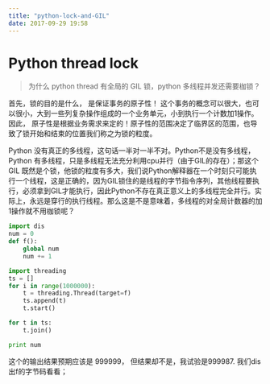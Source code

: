 ```yaml
---
title: "python-lock-and-GIL"
date: 2017-09-29 19:58
---
```


# Python thread lock
>为什么 python thread 有全局的 GIL 锁，python 多线程并发还需要枷锁？

首先，锁的目的是什么， 是保证事务的原子性！ 这个事务的概念可以很大，也可以很小，大到一些列复杂操作组成的一个业务单元，小到执行一个计数加1操作。 因此， 原子性是根据业务需求来定的！原子性的范围决定了临界区的范围，也导致了锁开始和结束的位置我们称之为锁的粒度。

Python 没有真正的多线程，这句话一半对一半不对。Python不是没有多线程，Python 有多线程，只是多线程无法充分利用cpu并行（由于GIL的存在）；那这个 GIL 既然是个锁，他锁的粒度有多大，我们说Python解释器在一个时刻只可能执行一个线程，这是正确的，因为GIL锁住的是线程的字节指令序列，其他线程要执行，必须拿到GIL才能执行，因此Python不存在真正意义上的多线程完全并行。实际上，永远是穿行的执行线程。那么这是不是意味着，多线程的对全局计数器的加1操作就不用枷锁呢？

```python
import dis
num = 0
def f():
    global num
    num += 1

import threading
ts = []
for i in range(1000000):
    t = threading.Thread(target=f)
    ts.append(t)
    t.start()

for t in ts:
    t.join()

print num
```
这个的输出结果预期应该是 999999， 但结果却不是，我试验是999987. 我们dis出f的字节码看看；
```python

```